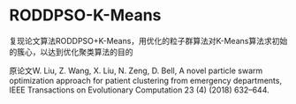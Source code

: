 # RODDPSO-K-Means
复现论文算法RODDPSO+K-Means，用优化的粒子群算法对K-Means算法求初始的簇心，以达到优化聚类算法的目的  

原论文W. Liu, Z. Wang, X. Liu, N. Zeng, D. Bell, A novel particle swarm optimization approach for patient clustering from emergency departments, IEEE Transactions on Evolutionary Computation 23 (4) (2018) 632–644.

